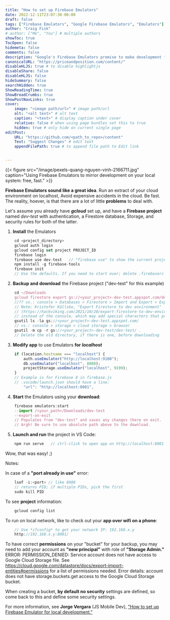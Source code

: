 ```yaml
---
title: "How to set up Firebase Emulators"
date: 2022-12-11T23:07:30-06:00
draft: false
tags: ["Firebase Emulators", "Google Firebase Emulators", "Emulators"]
author: "Craig Fisk"
# author: ["Me", "You"] # multiple authors
showToc: true
TocOpen: false
hidemeta: false
comments: false
description: "Google's Firebase Emulators promise to make development fast and cheap."
canonicalURL: "https://priceandposition.com/content/"
disableHLJS: true # to disable highlightjs
disableShare: false
disableHLJS: false
hideSummary: false
searchHidden: true
ShowReadingTime: true
ShowBreadCrumbs: true
ShowPostNavLinks: true
cover:
    image: "<image path/url>" # image path/url
    alt: "<alt text>" # alt text
    caption: "<text>" # display caption under cover
    relative: false # when using page bundles set this to true
    hidden: true # only hide on current single page
editPost:
    URL: "https://github.com/<path_to_repo>/content"
    Text: "Suggest Changes" # edit text
    appendFilePath: true # to append file path to Edit link


---
```


<!-- pexels-quang-nguyen-vinh-2166711.jpg Photo by Quang Nguyen Vinh from Pexels -->

{{< figure src="/image/pexels-quang-nguyen-vinh-2166711.jpg" caption="Using Firebase Emulators to mirror development on your local system: free, fast." >}}

**Firebase Emulators sound like a great idea**. Run an extract of your cloud environment on localhost, Avoid expensive accidents in the cloud. Be fast. The reality, hoever, is that there are a lot of little **problems** to deal with.

Let's assume you already have ***gcloud*** set up, and have a **Firebase project** named *dev-test* with authentication, a Firestore database, Storage, and security rules for both of the latter. 

1) **Install** the Emulators
```javascript
    cd <project_directory>
    gcloud auth login
    gcloud config set project PROJECT_ID
    firebase login
    firebase use dev-test   // "firebase use" to show the current project
    npm install -g firebase-tools 
    firebase init    
    // Use the defaults. If you need to start over; delete .firebaserc and firebase.json 
```

2) **Backup and download** the Firebase project ("dev-test" for this example) 
```javascript
    cd ~/Downloads    
    gcloud firestore export gs://<your_project>-dev-test.appspot.com/dev-test
    //?? vs.: console > Databases > Firestore > Import and Export > Export on <project> export entire database > chose destination > Export
    // Note: Kristofer Källsbo, "Export Firestore to dev environment" 
    // (https://hackviking.com/2021/10/20/export-firestore-to-dev-environment/) says to use gcloud 
    // instead of the console, which may add special characters that prevent downloading the data.
    gsutil ls -la gs://<your_project>-dev-test.appspot.com/
    // vs.: console > storage > cloud storage > browser
    gsutil -m cp -r gs://<your_project>-dev-test/dev-test/ .
    // Delete the old directory, if there is one, before downloading
```

3) **Modify app** to use Emulators **for *localhost***
```javascript
    if (location.hostname === "localhost") {
        auth.useEmulator("http://localhost:9100");
        db.useEmulator("localhost", 8080);     
        projectStorage.useEmulator("localhost", 9199);
    }
    // Example is for Firebase 8 in firebase.js
    // .vscode/launch.json should have a line:
        "url": "http://localhost:8081",
```

4) **Start** the Emulators using your **download**:
```javascript
    firebase emulators:start 
    --import /<your_path>/Downloads/dev-test 
    --export-on-exit
    // Populates from "dev-test" and saves any changes there on exit.
    // Argh! Be sure to use absolute path above to the download.
```

5) **Launch and run** the project in VS Code:
```javascript
    npm run serve   // ctrl-click to open app on http://localhost:8081
```
Wow, that was easy! ;) 


Notes:

In case of a **"port already in use"** error: 
```javascript
    lsof -i:<port> // like 8080
    // returns PID; if multiple PIDs, pick the first
    sudo kill PID
```
To see **project** information:
```javascript
    gcloud config list     
```
To run on local network, like to check out your **app over wifi on a phone**:
```javascript
    // Use *ifconfig* to get your network IP: 192.168.x.y
    http://192.168.x.y:8081/
```
To have correct **permissions** on your "bucket" for your backup, you may need to add your account as **"new principal"** with role of **"Storage Admin."** ERROR: PERMISSION_DENIED: Service account does not have access to Google Cloud Storage file. See https://cloud.google.com/datastore/docs/export-import-entities#permissions for a list of permissions needed. Error details: account does not have storage.buckets.get access to the Google Cloud Storage bucket.


When creating a bucket, **by default no security** settings are defined, so come back to this and define some security settings.

For more information, see **Jorge Vergara** (JS Mobile Dev), ["How to set up Firebase Emulator for local development."](https://jsmobiledev.com/article/firebase-emulator/) 
